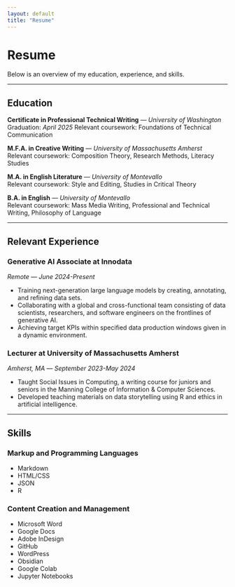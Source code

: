 ```yaml
---
layout: default
title: "Resume"
---
```

# Resume

Below is an overview of my education, experience, and skills.

---

## Education
**Certificate in Professional Technical Writing** — *University of Washington*  
Graduation: *April 2025*
Relevant coursework: Foundations of Technical Communication

**M.F.A. in Creative Writing** — *University of Massachusetts Amherst*  
Relevant coursework: Composition Theory, Research Methods, Literacy Studies

**M.A. in English Literature** — *University of Montevallo*  
Relevant coursework: Style and Editing, Studies in Critical Theory

**B.A. in English** — *University of Montevallo*  
Relevant coursework: Mass Media Writing, Professional and Technical Writing, Philosophy of Language

---

## Relevant Experience

### Generative AI Associate at Innodata
*Remote* — *June 2024-Present*
- Training next-generation large language models by creating, annotating, and refining data sets.
- Collaborating with a global and cross-functional team consisting of data scientists, researchers, and
software engineers on the frontlines of generative AI.
- Achieving target KPIs within specified data production windows given in a dynamic environment.

### Lecturer at University of Massachusetts Amherst
*Amherst, MA* — *September 2023-May 2024*
- Taught Social Issues in Computing, a writing course for juniors and seniors in the Manning College of Information & Computer Sciences.
- Developed teaching materials on data storytelling using R and ethics in artificial intelligence.

---

## Skills

### Markup and Programming Languages
- Markdown
- HTML/CSS
- JSON
- R

### Content Creation and Management
- Microsoft Word
- Google Docs
- Adobe InDesign
- GitHub
- WordPress
- Obsidian
- Google Colab
- Jupyter Notebooks
